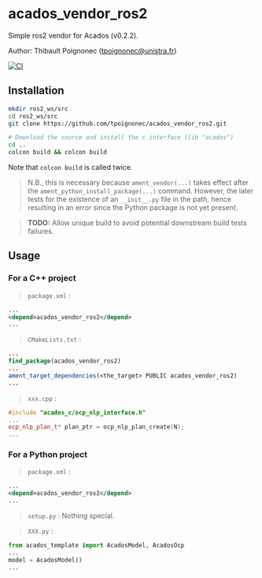 # acados_vendor_ros2
Simple ros2 vendor for Acados (v0.2.2).

Author: Thibault Poignonec (tpoignonec@unistra.fr)

[![CI](https://github.com/tpoignonec/acados_vendor_ros2/actions/workflows/ci.yml/badge.svg)](https://github.com/tpoignonec/acados_vendor_ros2/actions/workflows/ci.yml)


## Installation

```bash
mkdir ros2_ws/src
cd ros2_ws/src
git clone https://github.com/tpoignonec/acados_vendor_ros2.git

# Download the source and install the c interface (lib "acados")
cd ..
colcon build && colcon build
```
Note that `colcon build` is called twice.

> N.B., this is necessary because `ament_vendor(...)` takes effect after the `ament_python_install_package(...)` command.
However, the later tests for the existence of an `__init__.py` file in the path, hence resulting in an error since the Python package is not yet present.

>**TODO:** Allow unique build to avoid potential downstream build tests failures.

## Usage

### For a C++ project
> `package.xml` :
```xml
...
<depend>acados_vendor_ros2</depend>
...
```

> `CMakeLists.txt` :
```cmake
...
find_package(acados_vendor_ros2)
...
ament_target_dependencies(<the_target> PUBLIC acados_vendor_ros2)
...
```
> `xxx.cpp` :
```cpp
#include "acados_c/ocp_nlp_interface.h"
...
ocp_nlp_plan_t* plan_ptr = ocp_nlp_plan_create(N);
...
```

### For a Python project

> `package.xml` :
```xml
...
<depend>acados_vendor_ros2</depend>
...
```

> `setup.py` :
Nothing special.

> `XXX.py` :
```python
from acados_template import AcadosModel, AcadosOcp
...
model = AcadosModel()
...
```
